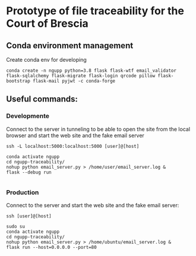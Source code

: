# Prototype of file traceability for the Court of Brescia

## Conda environment management


Create conda env for developing
```console
conda create -n ngupp python=3.8 flask flask-wtf email_validator flask-sqlalchemy flask-migrate flask-login qrcode pillow flask-bootstrap flask-mail pyjwt -c conda-forge
```


## Useful commands:

### Developmente

Connect to the server in tunneling to be able to open the site from the local browser and start the web site and the fake email server
```console
ssh -L localhost:5000:localhost:5000 [user]@[host]

conda activate ngupp
cd ngupp-traceability/
nohup python email_server.py > /home/user/email_server.log &
flask --debug run


```

### Production
Connect to the server and start the web site and the fake email server:
```console
ssh [user]@[host]

sudo su
conda activate ngupp
cd ngupp-traceability/
nohup python email_server.py > /home/ubuntu/email_server.log &
flask run --host=0.0.0.0 --port=80
```


